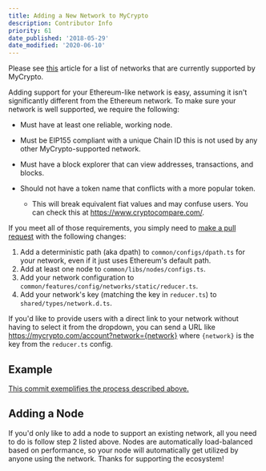 ```yaml
---
title: Adding a New Network to MyCrypto
description: Contributor Info
priority: 61
date_published: '2018-05-29'
date_modified: '2020-06-10'
---
```


Please see [this](/general-knowledge/about-mycrypto/supported-networks) article for a list of networks that are currently supported by MyCrypto.

Adding support for your Ethereum-like network is easy, assuming it isn't significantly different from the Ethereum network. To make sure your network is well supported, we require the following:

* Must have at least one reliable, working node.

* Must be EIP155 compliant with a unique Chain ID this is not used by any other MyCrypto-supported network.

* Must have a block explorer that can view addresses, transactions, and blocks.

* Should not have a token name that conflicts with a more popular token.
  * This will break equivalent fiat values and may confuse users. You can check this at <https://www.cryptocompare.com/>.
  
If you meet all of those requirements, you simply need to [make a pull request](https://github.com/MyCryptoHQ/MyCrypto) with the following changes:

1. Add a deterministic path (aka dpath) to `common/configs/dpath.ts` for your network, even if it just uses Ethereum's default path.
2. Add at least one node to `common/libs/nodes/configs.ts`.
3. Add your network configuration to `common/features/config/networks/static/reducer.ts`.
4. Add your network's key (matching the key in `reducer.ts`) to `shared/types/network.d.ts`.

If you'd like to provide users with a direct link to your network without having to select it from the dropdown, you can send a URL like <https://mycrypto.com/account?network={network}> where `{network}` is the key from the `reducer.ts` config.

## Example

[This commit exemplifies the process described above.](https://github.com/MyCryptoHQ/MyCrypto/pull/1962/files)

## Adding a Node

If you'd only like to add a node to support an existing network, all you need to do is follow step 2 listed above. Nodes are automatically load-balanced based on performance, so your node will automatically get utilized by anyone using the network. Thanks for supporting the ecosystem!
